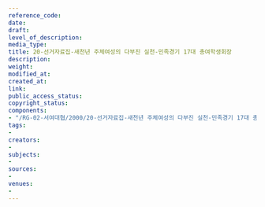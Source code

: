 ```yaml
---
reference_code: 
date: 
draft: 
level_of_description: 
media_type: 
title: 20-선거자료집-새천년 주체여성의 다부진 실천-민족경기 17대 총여학생회장
description: 
weight: 
modified_at: 
created_at: 
link: 
public_access_status: 
copyright_status: 
components:
- "/RG-02-서여대협/2000/20-선거자료집-새천년 주체여성의 다부진 실천-민족경기 17대 총여학생회장.pdf"
tags:
- 
creators:
- 
subjects:
- 
sources:
- 
venues:
- 
---
```

